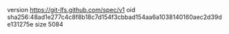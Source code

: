 version https://git-lfs.github.com/spec/v1
oid sha256:48ad1e277c4c8f8b18c7d154f3cbbad154aa6a1038140160aec2d39de131275e
size 5084
